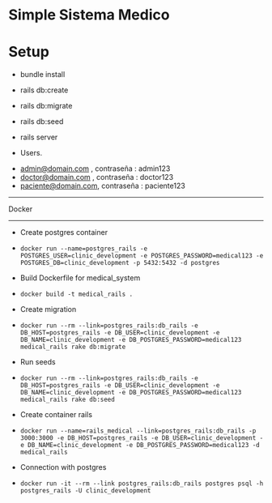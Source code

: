 # Simple Sistema Medico

# Setup

* bundle install

* rails db:create

* rails db:migrate

* rails db:seed

* rails server

- Users.

* admin@domain.com , contraseña : admin123
* doctor@domain.com , contraseña : doctor123
* paciente@domain.com, contraseña : paciente123

***
Docker
***
- Create postgres container
* `docker run --name=postgres_rails -e POSTGRES_USER=clinic_development -e POSTGRES_PASSWORD=medical123 -e POSTGRES_DB=clinic_development -p 5432:5432 -d postgres`

- Build Dockerfile for medical_system
* `docker build -t medical_rails .`

- Create migration
* `docker run --rm --link=postgres_rails:db_rails -e DB_HOST=postgres_rails -e DB_USER=clinic_development -e DB_NAME=clinic_development -e DB_POSTGRES_PASSWORD=medical123 medical_rails rake db:migrate`

- Run seeds
* `docker run --rm --link=postgres_rails:db_rails -e DB_HOST=postgres_rails -e DB_USER=clinic_development -e DB_NAME=clinic_development -e DB_POSTGRES_PASSWORD=medical123 medical_rails rake db:seed`

- Create container rails
* `docker run --name=rails_medical --link=postgres_rails:db_rails -p 3000:3000 -e DB_HOST=postgres_rails -e DB_USER=clinic_development -e DB_NAME=clinic_development -e DB_POSTGRES_PASSWORD=medical123 -d medical_rails`

- Connection with postgres
* `docker run -it --rm --link postgres_rails:db_rails postgres psql -h postgres_rails -U clinic_development`
